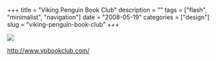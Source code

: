 +++
title = "Viking Penguin Book Club"
description = ""
tags = ["flash", "minimalist", "navigation"]
date = "2008-05-19"
categories = ["design"]
slug = "viking-penguin-book-club"
+++


 

  <div id="screens-thumbs" class="clearfix">
    <div class="txt-center" id="design-submission"><a href="http://www.vpbookclub.com/"><img id='bluga-thumbnail-1257' class='bluga-thumbnail large' src='/media/bluga/
wt483162b0f316b_0.jpg'/></a></div>  
  </div>   
<p><a href="http://www.vpbookclub.com/">http://www.vpbookclub.com/</a></p>




